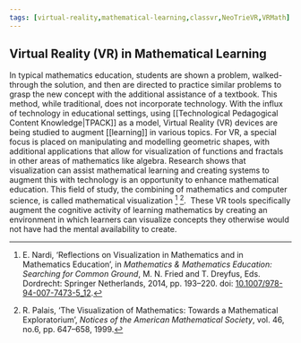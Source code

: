 ```yaml
---
tags: [virtual-reality,mathematical-learning,classvr,NeoTrieVR,VRMath]
---
```


## Virtual Reality (VR) in Mathematical Learning

In typical mathematics education, students are shown a problem, walked-through the solution, and then are directed to practice similar problems to grasp the new concept with the additional assistance of a textbook. This method, while traditional, does not incorporate technology. With the influx of technology in educational settings, using [[Technological Pedagogical Content Knowledge|TPACK]] as a model, Virtual Reality (VR) devices are being studied to augment [[learning]] in various topics. For VR, a special focus is placed on manipulating and modelling geometric shapes, with additional applications that allow for visualization of functions and fractals in other areas of mathematics like algebra. Research shows that visualization can assist mathematical learning and creating systems to augment this with technology is an opportunity to enhance mathematical education. This field of study, the combining of mathematics and computer science, is called mathematical visualization [^1] [^2].  These VR tools specifically augment the cognitive activity of learning mathematics by creating an environment in which learners can visualize concepts they otherwise would not have had the mental availability to create. 

[^1]: E. Nardi, ‘Reflections on Visualization in Mathematics and in Mathematics Education’, in _Mathematics & Mathematics Education: Searching for Common Ground_, M. N. Fried and T. Dreyfus, Eds. Dordrecht: Springer Netherlands, 2014, pp. 193–220. doi: [10.1007/978-94-007-7473-5_12](https://doi.org/10.1007/978-94-007-7473-5_12).
[^2]: R. Palais, ‘The Visualization of Mathematics: Towards a Mathematical Exploratorium’, _Notices of the American Mathematical Society_, vol. 46, no.6, pp. 647–658, 1999.